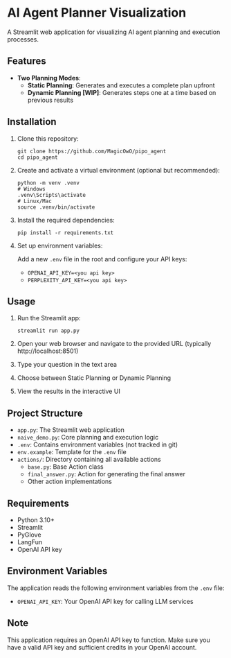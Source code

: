 # AI Agent Planner Visualization

A Streamlit web application for visualizing AI agent planning and execution processes.

## Features

- **Two Planning Modes**:
  - **Static Planning**: Generates and executes a complete plan upfront
  - **Dynamic Planning [WIP]**: Generates steps one at a time based on previous results

## Installation

1. Clone this repository:
   ```
   git clone https://github.com/MagicOwO/pipo_agent
   cd pipo_agent
   ```

2. Create and activate a virtual environment (optional but recommended):
   ```
   python -m venv .venv
   # Windows
   .venv\Scripts\activate
   # Linux/Mac
   source .venv/bin/activate
   ```

3. Install the required dependencies:
   ```
   pip install -r requirements.txt
   ```

4. Set up environment variables:

   Add a new `.env` file in the root and configure your API keys:
   - `OPENAI_API_KEY=<you api key>`
   - `PERPLEXITY_API_KEY=<you api key>`

## Usage

1. Run the Streamlit app:
   ```
   streamlit run app.py
   ```

2. Open your web browser and navigate to the provided URL (typically http://localhost:8501)

3. Type your question in the text area

4. Choose between Static Planning or Dynamic Planning

5. View the results in the interactive UI

## Project Structure

- `app.py`: The Streamlit web application
- `naive_demo.py`: Core planning and execution logic
- `.env`: Contains environment variables (not tracked in git)
- `env.example`: Template for the `.env` file
- `actions/`: Directory containing all available actions
  - `base.py`: Base Action class
  - `final_answer.py`: Action for generating the final answer
  - Other action implementations

## Requirements

- Python 3.10+
- Streamlit
- PyGlove
- LangFun
- OpenAI API key

## Environment Variables

The application reads the following environment variables from the `.env` file:

- `OPENAI_API_KEY`: Your OpenAI API key for calling LLM services

## Note

This application requires an OpenAI API key to function. Make sure you have a valid API key and sufficient credits in your OpenAI account. 